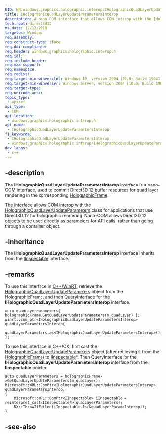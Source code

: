 ```yaml
---
UID: NN:windows.graphics.holographic.interop.IHolographicQuadLayerUpdateParametersInterop
title: IHolographicQuadLayerUpdateParametersInterop
description: A nano-COM interface that allows COM interop with the [HolographicQuadLayerUpdateParameters](/uwp/api/windows.graphics.holographic.holographicquadlayerupdateparameters) class for applications that use Direct3D 12 for holographic rendering.
tech.root: direct3d12
ms.date: 12/12/2019
targetos: Windows
req.assembly: 
req.construct-type: iface
req.ddi-compliance: 
req.header: windows.graphics.holographic.interop.h
req.idl: 
req.include-header: 
req.max-support: 
req.namespace: 
req.redist: 
req.target-min-winverclnt: Windows 10, version 2004 (10.0; Build 19041)
req.target-min-winversvr: Windows Server, version 2004 (10.0; Build 19041)
req.target-type: 
req.unicode-ansi: 
topic_type:
 - apiref
api_type:
 - COM
api_location:
 - windows.graphics.holographic.interop.h
api_name:
 - IHolographicQuadLayerUpdateParametersInterop
f1_keywords:
 - IHolographicQuadLayerUpdateParametersInterop
 - windows.graphics.holographic.interop/IHolographicQuadLayerUpdateParametersInterop
dev_langs:
 - c++
---
```


## -description

The **IHolographicQuadLayerUpdateParametersInterop** interface is a nano-COM interface, used to commit Direct3D 12 buffer resources for quad layer rendering in the corresponding [HolographicFrame](/uwp/api/windows.graphics.holographic.holographicframe).

The interface allows COM interop with the [HolographicQuadLayerUpdateParameters](/uwp/api/windows.graphics.holographic.holographicquadlayerupdateparameters) class for applications that use Direct3D 12 for holographic rendering. Nano-COM allows Direct3D 12 objects to be used directly as parameters for API calls, rather than going through a container object.

## -inheritance

The **IHolographicQuadLayerUpdateParametersInterop** interface inherits from the [IInspectable](../inspectable/nn-inspectable-iinspectable.md) interface.

## -remarks

To use this interface in [C++/WinRT](/windows/uwp/cpp-and-winrt-apis/), retrieve the [HolographicQuadLayerUpdateParameters](/uwp/api/windows.graphics.holographic.holographicquadlayerupdateparameters) object from the [HolographicFrame](/uwp/api/windows.graphics.holographic.holographicframe), and then QueryInterface for the **IHolographicQuadLayerUpdateParametersInterop** interface.

```cppwinrt
auto quadLayerParameters{ holographicFrame.GetQuadLayerUpdateParameters(m_quadLayer) };
winrt::com_ptr<IHolographicQuadLayerUpdateParametersInterop> quadLayerParametersInterop{
    quadLayerParameters.as<IHolographicQuadLayerUpdateParametersInterop>() };
```

To use this interface in C++/CX, first cast the [HolographicQuadLayerUpdateParameters](/uwp/api/windows.graphics.holographic.holographicquadlayerupdateparameters) object (after retrieving it from the [HolographicFrame](/uwp/api/windows.graphics.holographic.holographicframe)) to [IInspectable](../inspectable/nn-inspectable-iinspectable.md)\*. Then QueryInterface for the **IHolographicQuadLayerUpdateParametersInterop** interface from the **IInspectable** pointer.

```cppcx
auto quadLayerParameters = holographicFrame->GetQuadLayerUpdateParameters(m_quadLayer);
Microsoft::WRL::ComPtr<IHolographicQuadLayerUpdateParametersInterop> quadLayerParametersInterop;
{
    Microsoft::WRL::ComPtr<IInspectable> iInspectable = reinterpret_cast<IInspectable*>(quadLayerParameters);
    DX::ThrowIfFailed(iInspectable.As(&quadLayerParamsInterop));
}
```

## -see-also

